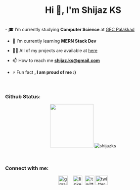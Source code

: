 <h1 align="center">Hi 👋, I'm Shijaz KS</h1>

<br>
- 🎓  I’m currently studying <b>Computer Science</b> at <a href="https://www.gecskp.ac.in">GEC Palakkad</a>

- 🌱 I’m currently learning **MERN Stack Dev**

- 👨‍💻 All of my projects are available at [here](https://github.com/ShijazKS)

- 📫 How to reach me **shijaz.ks@gmail.com**

- ⚡ Fun fact **, I am proud of me :)**

<br>
<h3 style="margin-bottom:10px" align="left">Github Status:</h3>
<p align="center">
 <img height="140px" src="https://github-readme-stats-eight-theta.vercel.app/api?username=ShijazKS&show_icons=true&include_all_commits=true&count_private=true&theme=tokyonight"/>
<img src="https://github-readme-stats.vercel.app/api/top-langs?username=shijazks&show_icons=true&locale=en&layout=compact&theme=tokyonight" alt="shijazks" />
</p>

<br>
<h3 style="margin-bottom:10px" align="left">Connect with me:</h3>
<p align="center">
<a style="margin-right:13px" href="mailto:shijaz.ks@gmail.com" target="blank"><img align="center" src="https://cdn4.iconfinder.com/data/icons/social-media-logos-6/512/112-gmail_email_mail-64.png" alt="gmail" height="30" width="30" /></a>
<a style="margin-right:5px" href="https://in.linkedin.com/in/shijaz-ks-458ab31b7" target="blank"><img align="center" src="https://cdn1.iconfinder.com/data/icons/logotypes/32/square-linkedin-64.png" alt="linkedln" height="30" width="30" /></a>
<a href="#" target="blank"><img align="center" src="https://cdn3.iconfinder.com/data/icons/social-media-chamfered-corner/154/google_plus-64.png" alt="twitter" height="30" width="30" /></a>
<a href="https://twitter.com/hafizshijaz" target="blank"><img align="center" src="https://raw.githubusercontent.com/rahuldkjain/github-profile-readme-generator/master/src/images/icons/Social/twitter.svg" alt="twitter" height="30" width="40" /></a>
</p>
